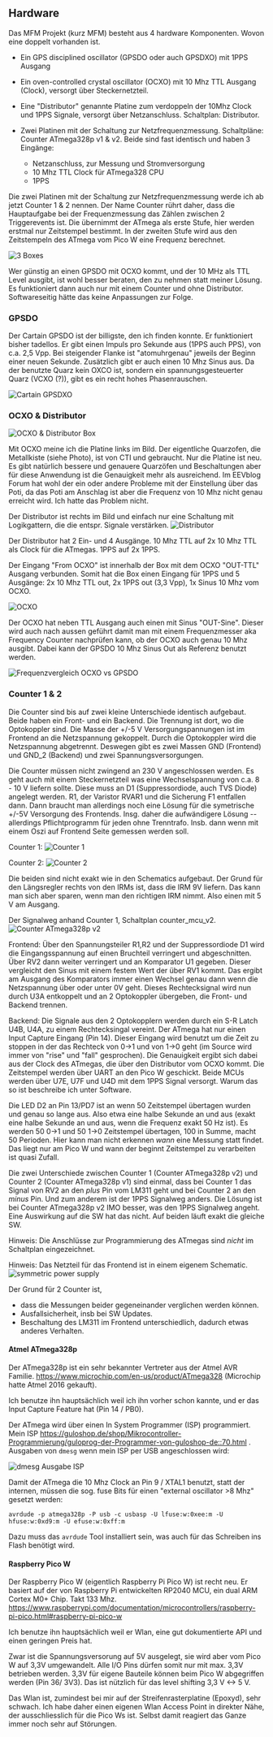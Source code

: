 
## Hardware

Das MFM Projekt (kurz MFM) besteht aus 4 hardware Komponenten. Wovon eine doppelt vorhanden ist.

* Ein GPS disciplined oscillator (GPSDO oder auch GPSDXO) mit 1PPS Ausgang

* Ein oven-controlled crystal oscillator (OCXO) mit 10 Mhz TTL Ausgang (Clock), versorgt über Steckernetzteil.

* Eine "Distributor" genannte Platine zum verdoppeln der 10Mhz Clock und 1PPS Signale, versorgt über Netzanschluss. Schaltplan: Distributor.

* Zwei Platinen mit der Schaltung zur Netzfrequenzmessung. Schaltpläne: Counter ATmega328p v1 & v2. Beide sind fast identisch und haben 3 Eingänge:
  - Netzanschluss, zur Messung und Stromversorgung
  - 10 Mhz TTL Clock für ATmega328 CPU
  - 1PPS

Die zwei Platinen mit der Schaltung zur Netzfrequenzmessung werde ich ab jetzt Counter 1 & 2 nennen. Der Name Counter rührt daher, dass die Hauptaufgabe bei der Frequenzmessung das Zählen zwischen 2 Triggerevents ist. Die übernimmt der ATmega als erste Stufe, hier werden erstmal nur Zeitstempel bestimmt. In der zweiten Stufe wird aus den Zeitstempeln des ATmega vom Pico W eine Frequenz berechnet.

![3 Boxes](photos/mfm_boxes.jpeg "3 Boxes")

Wer günstig an einen GPSDO mit OCXO kommt, und der 10 MHz als TTL Level ausgibt, ist wohl besser beraten, den zu nehmen statt meiner Lösung. Es funktioniert dann auch nur mit einem Counter und ohne Distributor. Softwareseitig hätte das keine Anpassungen zur Folge.


### GPSDO

Der Cartain GPSDO ist der billigste, den ich finden konnte. Er funktioniert bisher tadellos. Er gibt einen Impuls pro Sekunde aus (1PPS auch PPS), von c.a. 2,5 Vpp. Bei steigender Flanke ist "atomuhrgenau" jeweils der Beginn einer neuen Sekunde.
Zusätzlich gibt er auch einen 10 Mhz Sinus aus. Da der benutzte Quarz kein OXCO ist, sondern ein spannungsgesteuerter Quarz (VCXO (?)), gibt es ein recht hohes Phasenrauschen.

![Cartain GPSDXO](photos/gpsdxo.jpeg "Cartain GPSDXO")


### OCXO & Distributor


![OCXO & Distributor Box](photos/ocxo_distributor.jpeg "OCXO & Distributor Box")

Mit OCXO meine ich die Platine links im Bild.  Der eigentliche Quarzofen, die Metallkiste (siehe Photo), ist von CTI und gebraucht. Nur die Platine ist neu. Es gibt natürlich bessere und genauere Quarzöfen und Beschaltungen aber für diese Anwendung ist die Genauigkeit mehr als ausreichend. Im EEVblog Forum hat wohl der ein oder andere Probleme mit der Einstellung über das Poti, da das Poti am Anschlag ist aber die Frequenz von 10 Mhz nicht genau erreicht wird. Ich hatte das Problem nicht. 

Der Distributor ist rechts im Bild und einfach nur eine Schaltung mit Logikgattern, die die entspr. Signale verstärken.
![Distributor](hardware/distributor/distributor.png "Distributor")

Der Distributor hat 2 Ein- und 4 Ausgänge. 10 Mhz TTL auf 2x 10 Mhz TTL als Clock für die ATmegas. 1PPS auf 2x 1PPS.

Der Eingang "From OCXO" ist innerhalb der Box mit dem OCXO "OUT-TTL" Ausgang verbunden. Somit hat die Box einen Eingang für 1PPS und 5 Ausgänge:
2x 10 Mhz TTL out, 2x 1PPS out (3,3 Vpp), 1x Sinus 10 Mhz vom OCXO.

![OCXO](photos/china_ocxo.jpeg "OCXO")

Der OCXO hat neben TTL Ausgang auch einen mit Sinus "OUT-Sine". Dieser wird auch nach aussen geführt damit man mit einem Frequenzmesser aka Frequency Counter nachprüfen kann, ob der OCXO auch genau 10 Mhz ausgibt. Dabei kann der GPSDO 10 Mhz Sinus Out als Referenz benutzt werden.

![Frequenzvergleich OCXO vs GPSDO](photos/freq_check.jpeg "Frequenzvergleich OCXO vs GPSDO")

### Counter 1 & 2

Die Counter sind bis auf zwei kleine Unterschiede identisch aufgebaut. Beide haben ein Front- und ein Backend. Die Trennung ist dort, wo die Optokoppler sind. Die Masse der +/-5 V Versorgungspannungen ist im Frontend an die Netzspannung gekoppelt. Durch die Optokoppler wird die Netzspannung abgetrennt. Deswegen gibt es zwei Massen GND (Frontend) und GND_2 (Backend) und zwei Spannungsversorgungen.

Die Counter müssen nicht zwingend an 230 V angeschlossen werden. Es geht auch mit einem Steckernetzteil was eine Wechselspannung von c.a. 8 - 10 V liefern sollte. Diese muss an D1 (Suppressordiode, auch TVS Diode) angelegt werden. R1, der Varistor RVAR1 und die Sicherung F1 entfallen dann. Dann braucht man allerdings noch eine Lösung für die symetrische +/-5V Versorgung des Frontends. Insg. daher die aufwändigere Lösung --allerdings Pflichtprogramm für jeden ohne Trenntrafo. Insb. dann wenn mit einem Oszi auf Frontend Seite gemessen werden soll.

Counter 1:
![Counter 1](photos/counter_1.jpeg "Counter 1")

Counter 2:
![Counter 2](photos/counter_2.jpeg "Counter 2")

Die beiden sind nicht exakt wie in den Schematics aufgebaut. Der Grund für den Längsregler rechts von den IRMs ist, dass die IRM 9V liefern. Das kann man sich aber sparen, wenn man den richtigen IRM nimmt. Also einen mit 5 V am Ausgang.

Der Signalweg anhand Counter 1, Schaltplan counter_mcu_v2.
![Counter ATmega328p v2](hardware/counter_atmega328p_v2/counter_atmega328p_v2.png "Counter ATmega328p v2")


Frontend:
Über den Spannungsteiler R1,R2 und der Suppressordiode D1 wird die Eingangsspannung auf einen Bruchteil verringert und abgeschnitten. Über RV2 dann weiter verringert und an Komparator U1 gegeben. Dieser vergleicht den Sinus mit einem festem Wert der über RV1 kommt. Das ergibt am Ausgang des Komparators immer einen Wechsel genau dann wenn die Netzspannung über oder unter 0V geht. Dieses Rechtecksignal wird nun durch U3A entkoppelt und an 2 Optokoppler übergeben, die Front- und Backend trennen. 

Backend:
Die Signale aus den 2 Optokopplern werden durch ein S-R Latch U4B, U4A, zu einem Rechtecksingal vereint. Der ATmega hat nur einen Input Capture Eingang (Pin 14). Dieser Eingang wird benutzt um die Zeit zu stoppen in der das Rechteck von 0->1 und von 1->0 geht (im Source wird immer von "rise" und "fall" gesprochen). Die Genauigkeit ergibt sich dabei aus der Clock des ATmegas, die über den Distributor vom OCXO kommt. Die Zeitstempel werden über UART an den Pico W geschickt. Beide MCUs werden über U7E, U7F und U4D mit dem 1PPS Signal versorgt. Warum das so ist beschreibe ich unter Software.

Die LED D2 an Pin 13/PD7 ist an wenn 50 Zeitstempel übertagen wurden und genau so lange aus. Also etwa eine halbe Sekunde an und aus (exakt eine halbe Sekunde an und aus, wenn die Frequenz exakt 50 Hz ist). Es werden 50 0->1 und 50 1->0 Zeitstempel übertagen, 100 in Summe, macht 50 Perioden. Hier kann man nicht erkennen _wann_ eine Messung statt findet. Das liegt nur am Pico W und wann der beginnt Zeitstempel zu verarbeiten ist quasi Zufall. 

Die zwei Unterschiede zwischen Counter 1 (Counter ATmega328p v2) und Counter 2 (Counter ATmega328p v1) sind einmal, dass bei Counter 1 das Signal von RV2 an den _plus_ Pin vom LM311 geht und bei Counter 2 an den _minus_ Pin. Und zum anderem ist der 1PPS Signalweg anders. Die Lösung ist bei Counter ATmega328p v2 IMO besser, was den 1PPS Signalweg angeht. Eine Auswirkung auf die SW hat das nicht. Auf beiden läuft exakt die gleiche SW.

Hinweis: Die Anschlüsse zur Programmierung des ATmegas sind _nicht_ im Schaltplan eingezeichnet.

Hinweis: Das Netzteil für das Frontend ist in einem eigenem Schematic.
![symmetric power supply](hardware/counter_ps/counter_ps.png "Counter PS")

Der Grund für 2 Counter ist,
* dass die Messungen beider gegeneinander verglichen werden können.
* Ausfallsicherheit, insb bei SW Updates.
* Beschaltung des LM311 im Frontend unterschiedlich, dadurch etwas anderes Verhalten.


#### Atmel ATmega328p

Der ATmega328p ist ein sehr bekannter Vertreter aus der Atmel AVR Familie. https://www.microchip.com/en-us/product/ATmega328
(Microchip hatte Atmel 2016 gekauft).

Ich benutze ihn hauptsächlich weil ich ihn vorher schon kannte, und er das Input Capture Feature hat (Pin 14 / PB0).  

Der ATmega wird über einen In System Programmer (ISP) programmiert. Mein ISP https://guloshop.de/shop/Mikrocontroller-Programmierung/guloprog-der-Programmer-von-guloshop-de::70.html .
Ausgaben von `dmesg` wenn mein ISP per USB angeschlossen wird:

![dmesg Ausgabe ISP](photos/isp_dmesg.png "dmesg ISP")


Damit der ATmega die 10 Mhz Clock an Pin 9 / XTAL1 benutzt, statt der internen, müssen die sog. fuse Bits für einen "external oscillator >8 Mhz" gesetzt werden:
```
avrdude -p atmega328p -P usb -c usbasp -U lfuse:w:0xee:m -U hfuse:w:0xd9:m -U efuse:w:0xff:m
```

Dazu muss das `avrdude` Tool installiert sein, was auch für das Schreiben ins Flash benötigt wird.


#### Raspberry Pico W

Der Raspberry Pico W (eigentlich Raspberry Pi Pico W) ist recht neu. Er basiert auf der von Raspberry Pi entwickelten RP2040 MCU, ein dual ARM Cortex M0+ Chip. Takt 133 Mhz.
https://www.raspberrypi.com/documentation/microcontrollers/raspberry-pi-pico.html#raspberry-pi-pico-w

Ich benutze ihn hauptsächlich weil er Wlan, eine gut dokumentierte API und einen geringen Preis hat.

Zwar ist die Spannungsversorung auf 5V ausgelegt, sie wird aber vom Pico W auf 3,3V umgewandelt. Alle I/O Pins dürfen somit nur mit max. 3,3V betrieben werden. 3,3V für eigene Bauteile können beim Pico W abgegriffen werden (Pin 36/ 3V3). Das ist nützlich für das level shifting 3,3 V <-> 5 V.

Das Wlan ist, zumindest bei mir auf der Streifenrasterplatine (Epoxyd), sehr schwach. Ich habe daher einen eigenen Wlan Access Point in direkter Nähe, der ausschliesslich für die Pico Ws ist. Selbst damit reagiert das Ganze immer noch sehr auf Störungen.

